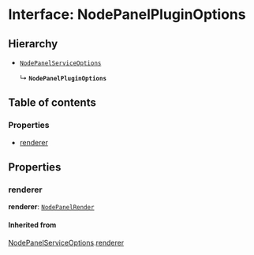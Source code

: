 # Interface: NodePanelPluginOptions

## Hierarchy

* [`NodePanelServiceOptions`](/auto-docs/free-node-panel-plugin/interfaces/NodePanelServiceOptions.md)

  ↳ **`NodePanelPluginOptions`**

## Table of contents

### Properties

* [renderer](/auto-docs/free-node-panel-plugin/interfaces/NodePanelPluginOptions.md#renderer)

## Properties

### renderer

**renderer**: [`NodePanelRender`](/auto-docs/free-node-panel-plugin/types/NodePanelRender.md)

#### Inherited from

[NodePanelServiceOptions](/auto-docs/free-node-panel-plugin/interfaces/NodePanelServiceOptions.md).[renderer](/auto-docs/free-node-panel-plugin/interfaces/NodePanelServiceOptions.md#renderer)
